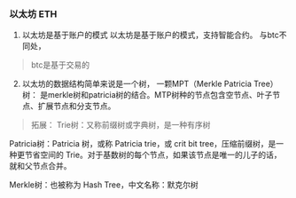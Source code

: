 ### 以太坊 ETH

1. 以太坊是基于账户的模式
 以太坊是基于账户的模式，支持智能合约。
 与btc不同处，
> btc是基于交易的

2. 以太坊的数据结构简单来说是一个树，
一颗MPT（Merkle Patricia Tree）树：
是merkle树和patricia树的结合。MTP树种的节点包含空节点、叶子节点、扩展节点和分支节点。
>拓展：
Trie树：又称前缀树或字典树，是一种有序树

Patricia树：Patricia 树，或称 Patricia trie，或 crit bit tree，压缩前缀树，是一种更节省空间的 Trie。对于基数树的每个节点，如果该节点是唯一的儿子的话，就和父节点合并。

Merkle树：也被称为 Hash Tree，中文名称：默克尔树